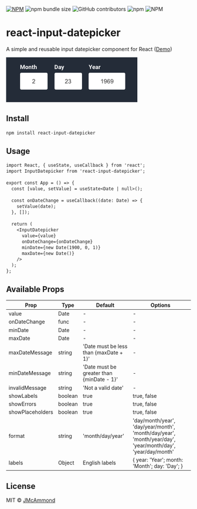 [![NPM](https://img.shields.io/npm/v/react-input-datepicker.svg)](https://www.npmjs.com/package/react-input-datepicker)
![npm bundle size](https://img.shields.io/bundlephobia/min/react-input-datepicker)
![GitHub contributors](https://img.shields.io/github/contributors/jmcammond/react-input-datepicker)
![npm](https://img.shields.io/npm/dt/react-input-datepicker)
![NPM](https://img.shields.io/npm/l/react-input-datepicker)

# react-input-datepicker

A simple and reusable input datepicker component for React ([Demo](https://jeffmcammond.com/react-input-datepicker/))

![Input Datepicker](https://github.com/jmcammond/react-input-datepicker/raw/master/example/assets/input-datepicker.png 'Input Datepicker')

## Install

```bash
npm install react-input-datepicker
```

## Usage

```tsx
import React, { useState, useCallback } from 'react';
import InputDatepicker from 'react-input-datepicker';

export const App = () => {
  const [value, setValue] = useState<Date | null>();

  const onDateChange = useCallback((date: Date) => {
    setValue(date);
  }, []);

  return (
    <InputDatepicker
      value={value}
      onDateChange={onDateChange}
      minDate={new Date(1900, 0, 1)}
      maxDate={new Date()}
    />
  );
};
```

## Available Props

| Prop             | Type    | Default                                   | Options                                                                                                    |
| ---------------- | ------- | ----------------------------------------- | ---------------------------------------------------------------------------------------------------------- |
| value            | Date    | -                                         | -                                                                                                          |
| onDateChange     | func    | -                                         | -                                                                                                          |
| minDate          | Date    | -                                         | -                                                                                                          |
| maxDate          | Date    | -                                         | -                                                                                                          |
| maxDateMessage   | string  | 'Date must be less than {maxDate + 1}'    | -                                                                                                          |
| minDateMessage   | string  | 'Date must be greater than {minDate - 1}' | -                                                                                                          |
| invalidMessage   | string  | 'Not a valid date'                        | -                                                                                                          |
| showLabels       | boolean | true                                      | true, false                                                                                                |
| showErrors       | boolean | true                                      | true, false                                                                                                |
| showPlaceholders | boolean | true                                      | true, false                                                                                                |
| format           | string  | 'month/day/year'                          | 'day/month/year', 'day/year/month', 'month/day/year', 'month/year/day', 'year/month/day', 'year/day/month' |
| labels           | Object  | English labels                            | { year: 'Year'; month: 'Month'; day: 'Day'; }                                                              |

## License

MIT © [JMcAmmond](https://github.com/JMcAmmond)
